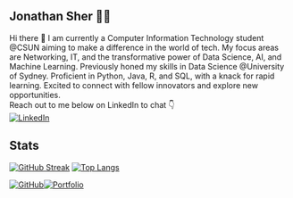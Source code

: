 ## Jonathan Sher 👨‍💻


Hi there 👋
 I am currently a Computer Information Technology student @CSUN aiming to make a difference in the world of tech. My focus areas are Networking, IT, and the transformative power of Data Science, AI, and Machine Learning.  Previously honed my skills in Data Science @University of Sydney.  Proficient in Python, Java, R, and SQL, with a knack for rapid learning.  Excited to connect with fellow innovators and explore new opportunities.<br>
Reach out to me below on LinkedIn to chat 👇
<br>
[![LinkedIn](https://custom-icon-badges.demolab.com/badge/LinkedIn-0A66C2?logo=linkedin-white&logoColor=fff)](https://www.linkedin.com/in/jonathan-sher/)
<br>
## Stats
[![GitHub Streak](https://streak-stats.demolab.com/?user=itsJonnie&theme=dark)](https://git.io/streak-stats)
[![Top Langs](https://github-readme-stats.vercel.app/api/top-langs/?username=YOUR_USERNAME&layout=compact&theme=dark)](https://github.com/anuraghazra/github-readme-stats)





[![GitHub](https://img.shields.io/badge/GitHub-100000?style=for-the-badge&logo=github&logoColor=white)](https://github.com/itsJonnie)[![Portfolio](https://img.shields.io/badge/Portfolio-000080?style=for-the-badge&logo=google-chrome&logoColor=white)](https://itsjonnie.github.io/jsher.github.io/)


